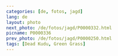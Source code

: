 ```yaml
---
categories: [de, fotos, jagd]
lang: de
layout: photo
next_photo: /de/fotos/jagd/P0000332.html
picname: P0000336
prev_photo: /de/fotos/jagd/P0000250.html
tags: [Dead Kudu, Green Grass]
---
```

